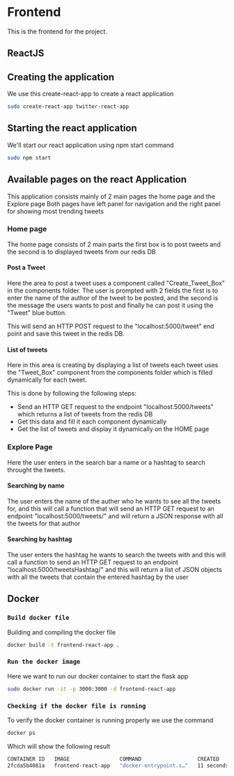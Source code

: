 # Frontend

This is the frontend for the project.

## ReactJS

## Creating the application
We use this create-react-app to create a react application
```bash
sudo create-react-app twitter-react-app
```

## Starting the react application
We'll start our react application using npm start command
```bash
sudo npm start 
```
## Available pages on the react Application
This application consists mainly of 2 main pages the home page and the Explore page
Both pages have left panel for navigation and the right panel for showing most trending tweets

### Home page
The home page consists of 2 main parts the first box is to post tweets and the second is to displayed tweets from our redis DB

#### Post a Tweet
Here the area to post a tweet uses a component called "Create_Tweet_Box" in the components folder.
The user is prompted with 2 fields the first is to enter the name of the author of the tweet to be posted, and the second is the message the users wants to post and finally he can post it using the "Tweet" blue button.

This will send an HTTP POST request to the "localhost:5000/tweet" end point and save this tweet in the redis DB.

#### List of tweets
Here in this area is creating by displaying a list of tweets each tweet uses the "Tweet_Box" component from the components folder which is filled dynamically for each tweet.

This is done by following the following steps:
 - Send an HTTP GET request to the endpoint "localhost:5000/tweets" which returns a list of tweets from the redis DB
 - Get this data and fill it each component dynamically 
 - Get the list of tweets and display it dynamically on the HOME page

### Explore Page
Here the user enters in the search bar a name or a hashtag to search throught the tweets.

#### Searching by name
The user enters the name of the auther who he wants to see all the tweets for, and this will call a function that will send an HTTP GET request to an endpoint "localhost:5000/tweets/<user>" and will return a JSON response with all the tweets for that author
 
 #### Searching by hashtag 
 The user enters the hashtag he wants to search the tweets with and this will call a function to send an HTTP GET request to an endpoint "localhost:5000/tweetsHashtag/<hastag>" and this will return a list of JSON objects with all the tweets that contain the entered hashtag by the user

## Docker

### `Build docker file`

Building and compiling the docker file

```bash
docker build -t frontend-react-app . 
```

### `Run the docker image`
Here we want to run our docker container to start the flask app

```bash
sudo docker run -it -p 3000:3000 -d frontend-react-app
```

### `Checking if the docker file is running`
To verify the docker container is running properly we use the command
```bash
docker ps
```
Which will show the following result
```bash
CONTAINER ID   IMAGE                COMMAND                  CREATED          STATUS          PORTS                                       NAMES
2fcda5b4081a   frontend-react-app   "docker-entrypoint.s…"   11 seconds ago   Up 10 seconds   0.0.0.0:3000->3000/tcp, :::3000->3000/tcp   brave_shannon
```
